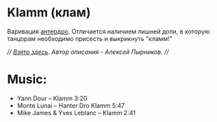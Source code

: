 Klamm (клам)
============
Варивация [антердро](hanter-dro.md). Отличается наличием лишней доли, в которую танцорам необходимо присесть и выкрикнуть "кламм!"

_// [Взято здесь](http://celtic-community.diary.ru/p193203999.htm?oam#more1). Автор описания - Алексей Пырников. //_

Music:
=======
- Yann Dour – Klamm 3:20
- Monte Lunai – Hanter Dro Klamm 5:47
- Mike James & Yves Leblanc – Klamm 2:41
